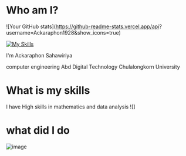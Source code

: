 # Who am I?

![Your GitHub stats](https://github-readme-stats.vercel.app/api?
username=Ackaraphon1928&show_icons=true)

[![My Skills](https://skillicons.dev/icons?i=java,cpp,python,html,css,js,figma&theme=light)](https://skillicons.dev)

I'm Ackaraphon Sahawiriya

computer engineering Abd Digital Technology Chulalongkorn University

# What is my skills

I have High skills in mathematics and data analysis 
![]
# what did I do 


![image](https://cdn.britannica.com/36/234736-050-4AC5B6D5/Scottish-fold-cat.jpg)
